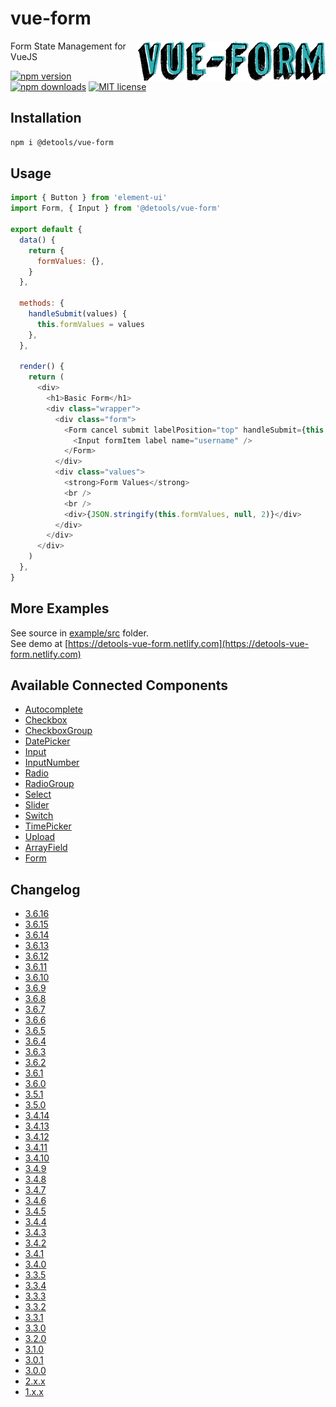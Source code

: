 # vue-form

<img align="right" src="twitter_header_photo_1.png" />

Form State Management for VueJS

[![npm version](http://img.shields.io/npm/v/@detools/vue-form.svg?style=flat)](https://npmjs.org/package/@detools/vue-form 'View this project on npm')
[![npm downloads](https://img.shields.io/npm/dm/@detools/vue-form.svg)](https://npmjs.org/package/@detools/vue-form 'View this project on npm')
[![MIT license](http://img.shields.io/badge/license-MIT-brightgreen.svg)](http://opensource.org/licenses/MIT)

## Installation

```bash
npm i @detools/vue-form
```

## Usage

```js
import { Button } from 'element-ui'
import Form, { Input } from '@detools/vue-form'

export default {
  data() {
    return {
      formValues: {},
    }
  },

  methods: {
    handleSubmit(values) {
      this.formValues = values
    },
  },

  render() {
    return (
      <div>
        <h1>Basic Form</h1>
        <div class="wrapper">
          <div class="form">
            <Form cancel submit labelPosition="top" handleSubmit={this.handleSubmit}>
              <Input formItem label name="username" />
            </Form>
          </div>
          <div class="values">
            <strong>Form Values</strong>
            <br />
            <br />
            <div>{JSON.stringify(this.formValues, null, 2)}</div>
          </div>
        </div>
      </div>
    )
  },
}
```

## More Examples

See source in [example/src](/example/src) folder.  
See demo at [https://detools-vue-form.netlify.com](https://detools-vue-form.netlify.com)

## Available Connected Components

- [Autocomplete](/VueForm/components/ConnectedAutocomplete.js)
- [Checkbox](/VueForm/components/ConnectedCheckbox.js)
- [CheckboxGroup](/VueForm/components/ConnectedCheckboxGroup.js)
- [DatePicker](/VueForm/components/ConnectedDatePicker.js)
- [Input](/VueForm/components/ConnectedInput.js)
- [InputNumber](/VueForm/components/ConnectedInputNumber.js)
- [Radio](/VueForm/components/ConnectedRadio.js)
- [RadioGroup](/VueForm/components/ConnectedRadioGroup.js)
- [Select](/VueForm/components/ConnectedSelect.js)
- [Slider](/VueForm/components/ConnectedSlider.js)
- [Switch](/VueForm/components/ConnectedSwitch.js)
- [TimePicker](/VueForm/components/ConnectedTimePicker.js)
- [Upload](/VueForm/components/ConnectedUpload.js)
- [ArrayField](/VueForm/components/ConnectedArrayField.js)
- [Form](/VueForm/components/Form/Form.vue)

## Changelog

- [3.6.16](/CHANGELOG.md#3616)
- [3.6.15](/CHANGELOG.md#3615)
- [3.6.14](/CHANGELOG.md#3614)
- [3.6.13](/CHANGELOG.md#3613)
- [3.6.12](/CHANGELOG.md#3612)
- [3.6.11](/CHANGELOG.md#3611)
- [3.6.10](/CHANGELOG.md#3610)
- [3.6.9](/CHANGELOG.md#369)
- [3.6.8](/CHANGELOG.md#368)
- [3.6.7](/CHANGELOG.md#367)
- [3.6.6](/CHANGELOG.md#366)
- [3.6.5](/CHANGELOG.md#365)
- [3.6.4](/CHANGELOG.md#364)
- [3.6.3](/CHANGELOG.md#363)
- [3.6.2](/CHANGELOG.md#362)
- [3.6.1](/CHANGELOG.md#361)
- [3.6.0](/CHANGELOG.md#360)
- [3.5.1](/CHANGELOG.md#351)
- [3.5.0](/CHANGELOG.md#350)
- [3.4.14](/CHANGELOG.md#3414)
- [3.4.13](/CHANGELOG.md#3413)
- [3.4.12](/CHANGELOG.md#3412)
- [3.4.11](/CHANGELOG.md#3411)
- [3.4.10](/CHANGELOG.md#3410)
- [3.4.9](/CHANGELOG.md#349)
- [3.4.8](/CHANGELOG.md#348)
- [3.4.7](/CHANGELOG.md#347)
- [3.4.6](/CHANGELOG.md#346)
- [3.4.5](/CHANGELOG.md#345)
- [3.4.4](/CHANGELOG.md#344)
- [3.4.3](/CHANGELOG.md#343)
- [3.4.2](/CHANGELOG.md#342)
- [3.4.1](/CHANGELOG.md#341)
- [3.4.0](/CHANGELOG.md#340)
- [3.3.5](/CHANGELOG.md#335)
- [3.3.4](/CHANGELOG.md#334)
- [3.3.3](/CHANGELOG.md#333)
- [3.3.2](/CHANGELOG.md#332)
- [3.3.1](/CHANGELOG.md#331)
- [3.3.0](/CHANGELOG.md#330)
- [3.2.0](/CHANGELOG.md#320)
- [3.1.0](/CHANGELOG.md#310)
- [3.0.1](/CHANGELOG.md#301)
- [3.0.0](/CHANGELOG.md#300)
- [2.x.x](/CHANGELOG.md#278)
- [1.x.x](/CHANGELOG.md#150)
